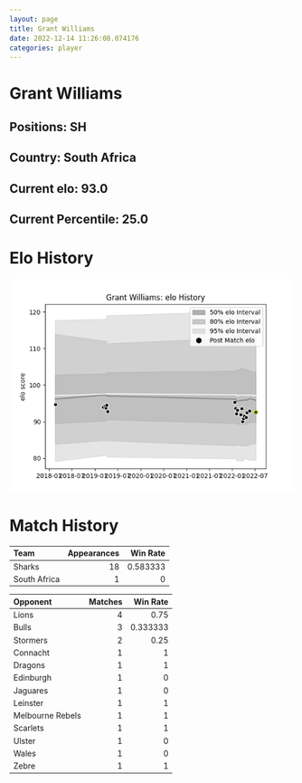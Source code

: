 ```yaml
---  
layout: page  
title: Grant Williams  
date: 2022-12-14 11:26:08.074176  
categories: player  
---
```

# Grant Williams

## Positions: SH

## Country: South Africa

## Current elo: 93.0

## Current Percentile: 25.0

# Elo History


![elo history](history_GrantWilliams.png)
# Match History


| Team         |   Appearances |   Win Rate |
|:-------------|--------------:|-----------:|
| Sharks       |            18 |   0.583333 |
| South Africa |             1 |   0        |

| Opponent         |   Matches |   Win Rate |
|:-----------------|----------:|-----------:|
| Lions            |         4 |   0.75     |
| Bulls            |         3 |   0.333333 |
| Stormers         |         2 |   0.25     |
| Connacht         |         1 |   1        |
| Dragons          |         1 |   1        |
| Edinburgh        |         1 |   0        |
| Jaguares         |         1 |   0        |
| Leinster         |         1 |   1        |
| Melbourne Rebels |         1 |   1        |
| Scarlets         |         1 |   1        |
| Ulster           |         1 |   0        |
| Wales            |         1 |   0        |
| Zebre            |         1 |   1        |